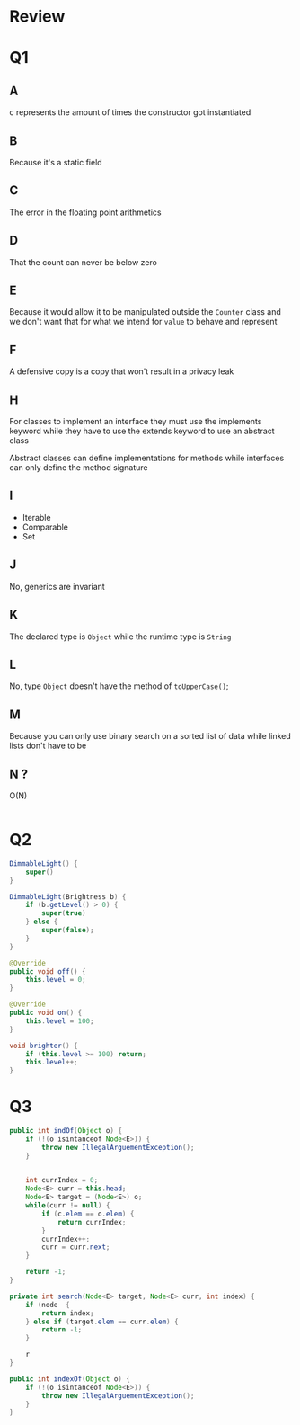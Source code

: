 # Review

# Q1
## A
c represents the amount of times the constructor got instantiated
## B
Because it's a static field
## C
The error in the floating point arithmetics
## D
That the count can never be below zero
## E
Because it would allow it to be manipulated outside the `Counter` class and we don't want that for what we intend for `value` to behave and represent
## F
A defensive copy is a copy that won't result in a privacy leak

## H
For classes to implement an interface they must use the implements keyword while they have to use the extends keyword to use an abstract class

Abstract classes can define implementations for methods while interfaces can only define the method signature

## I
- Iterable
- Comparable
- Set

## J
No, generics are invariant

## K
The declared type is `Object` while the runtime type is `String`

## L
No, type `Object` doesn't have the method of `toUpperCase()`;

## M
Because you can only use binary search on a sorted list of data while linked lists don't have to be

## N ?
O(N)

```java

```

# Q2
```java
DimmableLight() {
	super()
}

DimmableLight(Brightness b) {
	if (b.getLevel() > 0) {
		super(true)
	} else {
		super(false);
	}
}

@Override
public void off() {
	this.level = 0;
}

@Override
public void on() {
	this.level = 100;
}

void brighter() {
	if (this.level >= 100) return;
	this.level++;
}
```

# Q3

```java
public int indOf(Object o) {
	if (!(o isintanceof Node<E>)) {
		throw new IllegalArguementException();
	}
	

	int currIndex = 0;
	Node<E> curr = this.head;
	Node<E> target = (Node<E>) o;
	while(curr != null) {
		if (c.elem == o.elem) {
			return currIndex;
		}
		currIndex++;
		curr = curr.next;
	}

	return -1;
}

private int search(Node<E> target, Node<E> curr, int index) {
	if (node  {
		return index;
	} else if (target.elem == curr.elem) {
		return -1;
	}

	r
}

public int indexOf(Object o) {
	if (!(o isintanceof Node<E>)) {
		throw new IllegalArguementException();
	}
}


```